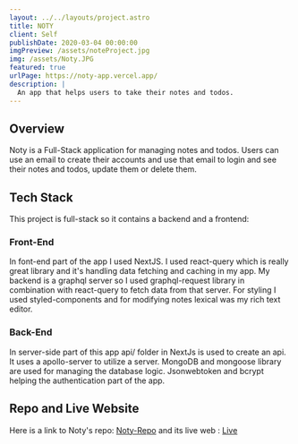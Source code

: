 ```yaml
---
layout: ../../layouts/project.astro
title: NOTY
client: Self
publishDate: 2020-03-04 00:00:00
imgPreview: /assets/noteProject.jpg
img: /assets/Noty.JPG
featured: true
urlPage: https://noty-app.vercel.app/
description: |
  An app that helps users to take their notes and todos.
---
```


## Overview

Noty is a Full-Stack application for managing notes and todos. Users can use an email to create their accounts and use that email to login and see their notes and todos, update them or delete them.

## Tech Stack

This project is full-stack so it contains a backend and a frontend:

### Front-End

In font-end part of the app I used NextJS. I used react-query which is really great library and it's handling data fetching and caching in my app. My backend is a graphql server so I used graphql-request library in combination with react-query to fetch data from that server. For styling I used styled-components and for modifying notes lexical was my rich text editor.

### Back-End

In server-side part of this app api/ folder in NextJs is used to create an api. It uses a apollo-server to utilize a server. MongoDB and mongoose library are used for managing the database logic. Jsonwebtoken and bcrypt helping the authentication part of the app.

## Repo and Live Website

Here is a link to Noty's repo: [Noty-Repo](https://github.com/morezam/next-noty) and its live web : [Live](https://noty-app.vercel.app/)
